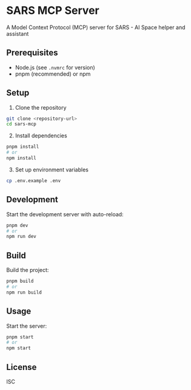 # SARS MCP Server

A Model Context Protocol (MCP) server for SARS - AI Space helper and assistant

## Prerequisites

- Node.js (see `.nvmrc` for version)
- pnpm (recommended) or npm

## Setup

1. Clone the repository

```bash
git clone <repository-url>
cd sars-mcp
```

2. Install dependencies

```bash
pnpm install
# or
npm install
```

3. Set up environment variables

```bash
cp .env.example .env
```

## Development

Start the development server with auto-reload:

```bash
pnpm dev
# or
npm run dev
```

## Build

Build the project:

```bash
pnpm build
# or
npm run build
```

## Usage

Start the server:

```bash
pnpm start
# or
npm start
```

## License

ISC
